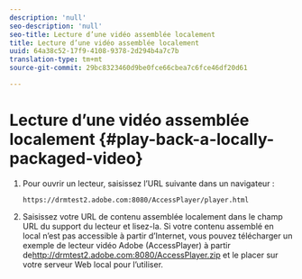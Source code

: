 ```yaml
---
description: 'null'
seo-description: 'null'
seo-title: Lecture d’une vidéo assemblée localement
title: Lecture d’une vidéo assemblée localement
uuid: 64a38c52-17f9-4108-9378-2d294b4a7c7b
translation-type: tm+mt
source-git-commit: 29bc8323460d9be0fce66cbea7c6fce46df20d61

---
```



# Lecture d’une vidéo assemblée localement {#play-back-a-locally-packaged-video}

1. Pour ouvrir un lecteur, saisissez l’URL suivante dans un navigateur :

   ```
   https://drmtest2.adobe.com:8080/AccessPlayer/player.html
   ```

1. Saisissez votre URL de contenu assemblée localement dans le champ URL du support du lecteur et lisez-la.
Si votre contenu assemblé en local n’est pas accessible à partir d’Internet, vous pouvez télécharger un exemple de lecteur vidéo Adobe (AccessPlayer) à partir de<span></span>http://drmtest2.adobe.com:8080/AccessPlayer.zip et le placer sur votre serveur Web local pour l’utiliser.